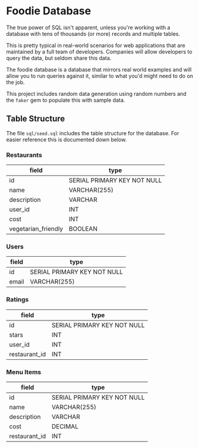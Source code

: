 # Foodie Database

The true power of SQL isn't apparent, unless you're working with a database with tens of thousands (or more) records and multiple tables.

This is pretty typical in real-world scenarios for web applications that are maintained by a full team of developers.  Companies will allow developers to query the data, but seldom share this data.

The foodie database is a database that mirrors real world examples and will allow you to run queries against it, similar to what you'd might need to do on the job.

This project includes random data generation using random numbers and the `faker` gem to populate this with sample data.

## Table Structure

The file `sql/seed.sql` includes the table structure for the database.  For easier reference this is documented down below.

### Restaurants

| field  | type  |
|---|---|
| id  | SERIAL PRIMARY KEY NOT NULL  |
| name  |  VARCHAR(255) |
| description  | VARCHAR  |
| user_id  | INT  |
|  cost | INT  |
|  vegetarian_friendly | BOOLEAN  |

### Users

| field  | type  |
|---|---|
| id  | SERIAL PRIMARY KEY NOT NULL  |
| email  |  VARCHAR(255) |

### Ratings

| field  | type  |
|---|---|
| id  | SERIAL PRIMARY KEY NOT NULL  |
| stars  |  INT |
| user_id  | INT  |
| restaurant_id  | INT  |


### Menu Items

| field  | type  |
|---|---|
| id  | SERIAL PRIMARY KEY NOT NULL  |
| name  |  VARCHAR(255) |
| description  | VARCHAR  |
| cost  | DECIMAL  |
| restaurant_id  | INT  |
